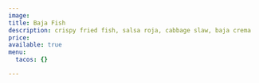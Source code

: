 ```yaml
---
image:
title: Baja Fish
description: crispy fried fish, salsa roja, cabbage slaw, baja crema
price:
available: true
menu:
  tacos: {}

---
```

